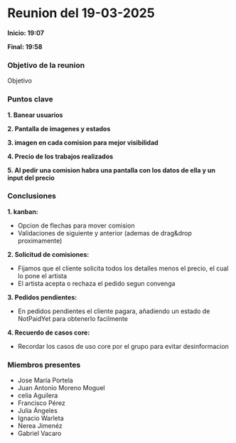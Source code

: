 # Reunion del 19-03-2025

**Inicio: 19:07**

**Final: 19:58**

### Objetivo de la reunion
Objetivo

### Puntos clave

**1. Banear usuarios**

**2. Pantalla de imagenes y estados**

**3. imagen en cada comision para mejor visibilidad**

**4. Precio de los trabajos realizados**

**5. Al pedir una comision habra una pantalla con los datos de ella y un input del precio**

### Conclusiones

**1. kanban:**
- Opcion de flechas para mover comision
- Validaciones de siguiente y anterior (ademas de drag&drop proximamente)

**2. Solicitud de comisiones:**
- Fijamos que el cliente solicita todos los detalles menos el precio, el cual lo pone el artista
- El artista acepta o rechaza el pedido segun convenga

**3. Pedidos pendientes:**
- En pedidos pendientes el cliente pagara, añadiendo un estado de NotPaidYet para obtenerlo facilmente

**4. Recuerdo de casos core:**
- Recordar los casos de uso core por el grupo para evitar desinformacion

### Miembros presentes
- Jose María Portela
- Juan Antonio Moreno Moguel
- celia Aguilera
- Francisco Pérez
- Julia Ángeles
- Ignacio Warleta
- Nerea Jimenéz
- Gabriel Vacaro
